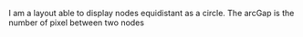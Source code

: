 I am a layout able to display nodes equidistant as a circle.
The arcGap is the number of pixel between two nodes